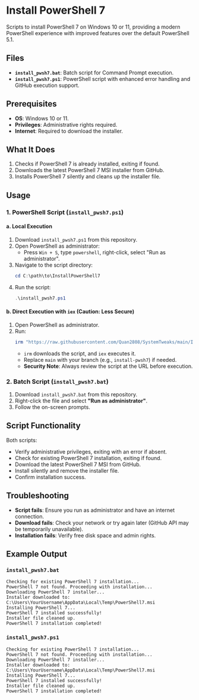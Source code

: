 # Install PowerShell 7

Scripts to install PowerShell 7 on Windows 10 or 11, providing a modern PowerShell experience with improved features over the default PowerShell 5.1.

## Files

- **`install_pwsh7.bat`**: Batch script for Command Prompt execution.
- **`install_pwsh7.ps1`**: PowerShell script with enhanced error handling and GitHub execution support.

## Prerequisites

- **OS**: Windows 10 or 11.
- **Privileges**: Administrative rights required.
- **Internet**: Required to download the installer.

## What It Does

1. Checks if PowerShell 7 is already installed, exiting if found.
2. Downloads the latest PowerShell 7 MSI installer from GitHub.
3. Installs PowerShell 7 silently and cleans up the installer file.

## Usage

### 1. PowerShell Script (`install_pwsh7.ps1`)

#### a. Local Execution

1. Download `install_pwsh7.ps1` from this repository.
2. Open PowerShell as administrator:
   - Press `Win + S`, type `powershell`, right-click, select "Run as administrator".
3. Navigate to the script directory:
   ```powershell
   cd C:\path\to\InstallPowerShell7
   ```
4. Run the script:
   ```powershell
   .\install_pwsh7.ps1
   ```

#### b. Direct Execution with `iex` (Caution: Less Secure)

1. Open PowerShell as administrator.
2. Run:
   ```powershell
   irm "https://raw.githubusercontent.com/Quan2808/SystemTweaks/main/InstallPowerShell7/install_pwsh7.ps1" | iex
   ```
   - `irm` downloads the script, and `iex` executes it.
   - Replace `main` with your branch (e.g., `install-pwsh7`) if needed.
   - **Security Note**: Always review the script at the URL before execution.

### 2. Batch Script (`install_pwsh7.bat`)

1. Download `install_pwsh7.bat` from this repository.
2. Right-click the file and select **"Run as administrator"**.
3. Follow the on-screen prompts.

## Script Functionality

Both scripts:

- Verify administrative privileges, exiting with an error if absent.
- Check for existing PowerShell 7 installation, exiting if found.
- Download the latest PowerShell 7 MSI from GitHub.
- Install silently and remove the installer file.
- Confirm installation success.

## Troubleshooting

- **Script fails**: Ensure you run as administrator and have an internet connection.
- **Download fails**: Check your network or try again later (GitHub API may be temporarily unavailable).
- **Installation fails**: Verify free disk space and admin rights.

## Example Output

### `install_pwsh7.bat`

```
Checking for existing PowerShell 7 installation...
PowerShell 7 not found. Proceeding with installation...
Downloading PowerShell 7 installer...
Installer downloaded to: C:\Users\YourUsername\AppData\Local\Temp\PowerShell7.msi
Installing PowerShell 7...
PowerShell 7 installed successfully!
Installer file cleaned up.
PowerShell 7 installation completed!
```

### `install_pwsh7.ps1`

```
Checking for existing PowerShell 7 installation...
PowerShell 7 not found. Proceeding with installation...
Downloading PowerShell 7 installer...
Installer downloaded to: C:\Users\YourUsername\AppData\Local\Temp\PowerShell7.msi
Installing PowerShell 7...
PowerShell 7 installed successfully!
Installer file cleaned up.
PowerShell 7 installation completed!
```
